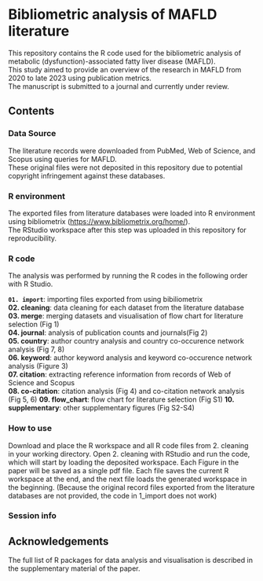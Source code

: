 # Bibliometric analysis of MAFLD literature
This repository contains the R code used for the bibliometric analysis of metabolic (dysfunction)-associated fatty liver disease (MAFLD).  
This study aimed to provide an overview of the research in MAFLD from 2020 to late 2023 using publication metrics.  
The manuscript is submitted to a journal and currently under review.

## Contents
### Data Source
The literature records were downloaded from PubMed, Web of Science, and Scopus using queries for MAFLD.  
These original files were not deposited in this repository due to potential copyright infringement against these databases.

### R environment
The exported files from literature databases were loaded into R environment using bibliometrix (https://www.bibliometrix.org/home/).  
The RStudio workspace after this step was uploaded in this repository for reproducibility.

### R code
The analysis was performed by running the R codes in the following order with R Studio.

**`01. import`**: importing files exported from using bibiliometrix   
**02. cleaning**: data cleaning for each dataset from the literature database  
**03. merge**: merging datasets and visualisation of flow chart for literature selection (Fig 1)  
**04. journal**: analysis of publication counts and journals(Fig 2)  
**05. country**: author country analysis and country co-occurence network analysis (Fig 7, 8)  
**06. keyword**: author keyword analysis and keyword co-occurence network analysis (Figure 3)  
**07. citation**: extracting reference information from records of Web of Science and Scopus  
**08. co-citation**: citation analysis (Fig 4) and co-citation network analysis (Fig 5, 6) 
**09. flow_chart**: flow chart for literature selection (Fig S1)
**10. supplementary**: other supplementary figures (Fig S2-S4)

### How to use
Download and place the R workspace and all R code files from 2. cleaning in your working directory.
Open 2. cleaning with RStudio and run the code, which will start by loading the deposited workspace.
Each Figure in the paper will be saved as a single pdf file.
Each file saves the current R workspace at the end, and the next file loads the generated workspace in the beginning. 
(Because the original record files exported from the literature databases are not provided, the code in 1_import does not work)

### Session info

## Acknowledgements
The full list of R packages for data analysis and visualisation is described in the supplementary material of the paper.
